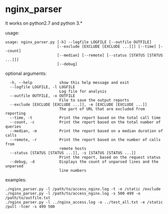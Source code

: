 # nginx_parser
It works on python2.7 and python 3.*

usage: 

    usage: nginx_parser.py [-h] --logfile LOGFILE [--outfile OUTFILE]
                           [--exclude [EXCLUDE [EXCLUDE ...]]] [--time] [--count]
                           [--median] [--remote] [--status [STATUS [STATUS ...]]]
                           [--debug]

optional arguments:

      -h, --help            show this help message and exit
      --logfile LOGFILE, -l LOGFILE
                            Log file for analysis
      --outfile OUTFILE, -o OUTFILE
                            File to save the output reports
      --exclude [EXCLUDE [EXCLUDE ...]], -e [EXCLUDE [EXCLUDE ...]]
                            The part of URL that are excluded from reporting
      --time, -t            Print the report based on the total call time
      --count, -c           Print the report based on the total number of queries
      --median, -m          Print the report based on a median duration of calls
      --remote, -r          Print the report based on the number of calls from
                            remote hosts
      --status [STATUS [STATUS ...]], -s [STATUS [STATUS ...]]
                            Print the report, based on the request status
      --debug, -d           Displays the count of unparsed lines and the unparsed
                            line numbers
              
   examples:

    ./nginx_parser.py -l /path/to/access_nginx.log -t -e /static /exclude
    ./nginx_parser.py -l /path/to/access_nginx.log -s 500 499 -o /path/to/outfile.txt
    ./nginx_parser.py -l ../nginx_access.log -o ../test_all.txt -e /static /pull -tcmr -s 499 500

